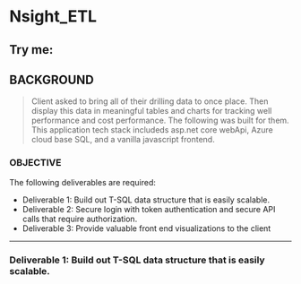 # Nsight_ETL

## Try me: 

## BACKGROUND

> Client asked to bring all of their drilling data to once place. Then display this data in meaningful tables and charts for tracking well performance and cost performance. The following was built for them. This application tech stack includeds asp.net core webApi, Azure cloud base SQL, and a vanilla javascript frontend.

### OBJECTIVE

The following deliverables are required:

- Deliverable 1: Build out T-SQL data structure that is easily scalable. 
- Deliverable 2: Secure login with token authentication and secure API calls that require authorization.
- Deliverable 3: Provide valuable front end visualizations to the client

---

### Deliverable 1: Build out T-SQL data structure that is easily scalable. 

> 


